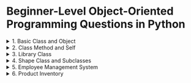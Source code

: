 
# Beginner-Level Object-Oriented Programming Questions in Python

<details>
<summary>
1. Basic Class and Object
</summary>
Problem: Create a `Student` class with attributes like `name`, `age`, and `grade`. Then create an instance of this class.
</details>

<details>
<summary>
2. Class Method and Self
</summary>
Problem: Add a method to the `Student` class that displays the student's details.
</details>

<details>
<summary>
3. Library Class
</summary>
Problem: Create a `Library` class with a list of books and methods to add, remove, and display books.
</details>

<details>
<summary>
4. Shape Class and Subclasses
</summary>
Problem: Create a base class named `Shape` with a method `area` that raises a `NotImplementedError`. Then create subclasses `Circle` and `Rectangle` that implement the `area` method.
</details>

<details>
<summary>
5. Employee Management System
</summary>
Problem: Create a class named `Employee` with the attributes `name`, `id`, and `salary`. Add methods to get the employee's details and give a raise.
</details>

<details>
<summary>
6. Product Inventory
</summary>
Problem: Create a class named `Product` with the attributes `name`, `price`, and `quantity`. Add methods to get the total value of the product and restock it.
</details>
